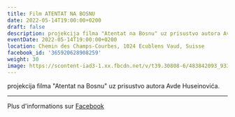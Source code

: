 ```yaml
---
title: Film ATENTAT NA BOSNU
date: 2022-05-14T19:00:00+0200
draft: false
description: projekcija filma "Atentat na Bosnu" uz prisustvo autora Avde Huseinovića.
eventDate: 2022-05-14T19:00:00+0200
location: Chemin des Champs-Courbes, 1024 Ecublens Vaud, Suisse
facebook_id: '365920628908259'
weight: 30
image: https://scontent-iad3-1.xx.fbcdn.net/v/t39.30808-6/483842093_9330013443761058_8599832410174975788_n.jpg?_nc_cat=104&ccb=1-7&_nc_sid=9e60e4&_nc_ohc=LhCZXu0wpqsQ7kNvwHE-gso&_nc_oc=AdmwnWUeALju2S5cHFp2eylmmKPe7zFmTInrFLCO4KgP3Dtc8_4jJQpuzb6DXtBDKYQ&_nc_zt=23&_nc_ht=scontent-iad3-1.xx&edm=ABTKTjYEAAAA&_nc_gid=mHlmJt2Q7YXNMzApIsHY3Q&oh=00_AfW9qVLmaH3p-ZZsj3BXW09ISbi7fs2USYS6Mlxvr5rukw&oe=68B198D3
---
```


projekcija filma "Atentat na Bosnu" uz prisustvo autora Avde Huseinovića.

---

Plus d'informations sur [Facebook](https://facebook.com/events/365920628908259)